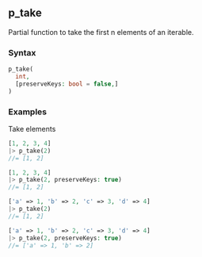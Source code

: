 [//]: # (This file is autogenerated)

## p_take

Partial function to take the first n elements of an iterable.

### Syntax
```php
p_take(
  int,
  [preserveKeys: bool = false,]
)
```

### Examples
Take elements
```php
[1, 2, 3, 4]
|> p_take(2)
//= [1, 2]
```
```php
[1, 2, 3, 4]
|> p_take(2, preserveKeys: true)
//= [1, 2]
```
```php
['a' => 1, 'b' => 2, 'c' => 3, 'd' => 4]
|> p_take(2)
//= [1, 2]
```
```php
['a' => 1, 'b' => 2, 'c' => 3, 'd' => 4]
|> p_take(2, preserveKeys: true)
//= ['a' => 1, 'b' => 2]
```
